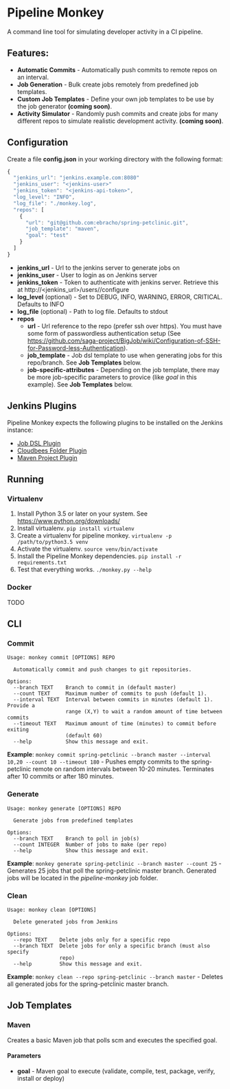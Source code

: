 # Pipeline Monkey

A command line tool for simulating developer activity in a CI pipeline.

## Features:

* **Automatic Commits** - Automatically push commits to remote repos on an interval.
* **Job Generation** - Bulk create jobs remotely from predefined job templates.
* **Custom Job Templates** - Define your own job templates to be use by the job generator **(coming soon)**.
* **Activity Simulator** - Randomly push commits and create jobs for many different repos to simulate realistic development activity. **(coming soon)**.

## Configuration

Create a file **config.json** in your working directory with the following format:

```js
{
  "jenkins_url": "jenkins.example.com:8080"
  "jenkins_user": "<jenkins-user>"
  "jenkins_token": "<jenkins-api-token>",
  "log_level": "INFO",
  "log_file": "./monkey.log",
  "repos": [
    {
      "url": "git@github.com:ebracho/spring-petclinic.git",
      "job_template": "maven",
      "goal": "test"
    }
  ]
}
```

* **jenkins_url** - Url to the jenkins server to generate jobs on 
* **jenkins_user** - User to login as on Jenkins server
* **jenkins_token** - Token to authenticate with jenkins server. Retrieve this at http://<jenkins_url>/users/<user>/configure
* **log_level** (optional) - Set to DEBUG, INFO, WARNING, ERROR, CRITICAL. Defaults to INFO
* **log_file** (optional) - Path to log file. Defaults to stdout
* **repos**
  * **url** - Url reference to the repo (prefer ssh over https). You must have some form of passwordless authentication setup (See https://github.com/saga-project/BigJob/wiki/Configuration-of-SSH-for-Password-less-Authentication). 
  * **job_template** - Job dsl template to use when generating jobs for this repo/branch. See **Job Templates** below.
  * **job-specific-attributes** - Depending on the job template, there may be more job-specific parameters to provice (like *goal* in this example). See **Job Templates** below.

## Jenkins Plugins
Pipeline Monkey expects the following plugins to be installed on the Jenkins instance:
* [Job DSL Plugin](https://wiki.jenkins-ci.org/display/JENKINS/Job+DSL+Plugin)
* [Cloudbees Folder Plugin](https://wiki.jenkins-ci.org/display/JENKINS/CloudBees+Folders+Plugin)
* [Maven Project Plugin](https://wiki.jenkins-ci.org/display/JENKINS/Maven+Project+Plugin)

## Running

### Virtualenv
1. Install Python 3.5 or later on your system. See https://www.python.org/downloads/
2. Install virtualenv. `pip install virtualenv`
3. Create a virtualenv for pipeline monkey. `virtualenv -p /path/to/python3.5 venv`
4. Activate the virtualenv. `source venv/bin/activate`
5. Install the Pipeline Monkey dependencies. `pip install -r requirements.txt`
6. Test that everything works. `./monkey.py --help`

### Docker

TODO

## CLI

### Commit
```
Usage: monkey commit [OPTIONS] REPO

  Automatically commit and push changes to git repositories.

Options:
  --branch TEXT    Branch to commit in (default master)
  --count TEXT     Maximum number of commits to push (default 1).
  --interval TEXT  Interval between commits in minutes (default 1). Provide a
                   range (X,Y) to wait a random amount of time between commits
  --timeout TEXT   Maximum amount of time (minutes) to commit before exiting
                   (default 60)
  --help           Show this message and exit.
```
**Example**: `monkey commit spring-petclinic --branch master --interval 10,20 --count 10 --timeout 180` - Pushes empty commits to the spring-petclinic remote on random intervals between 10-20 minutes. Terminates after 10 commits or after 180 minutes.

### Generate
```
Usage: monkey generate [OPTIONS] REPO

  Generate jobs from predefined templates

Options:
  --branch TEXT    Branch to poll in job(s)
  --count INTEGER  Number of jobs to make (per repo)
  --help           Show this message and exit.
```
**Example**: `monkey generate spring-petclinic --branch master --count 25` - Generates 25 jobs that poll the spring-petclinic master branch. Generated jobs will be located in the *pipeline-monkey* job folder.

### Clean
```
Usage: monkey clean [OPTIONS]

  Delete generated jobs from Jenkins

Options:
  --repo TEXT    Delete jobs only for a specific repo
  --branch TEXT  Delete jobs for only a specific branch (must also specify
                 repo)
  --help         Show this message and exit.
```
**Example**: `monkey clean --repo spring-petclinic --branch master` - Deletes all generated jobs for the spring-petclinic master branch.


## Job Templates

### Maven

Creates a basic Maven job that polls scm and executes the specified goal. 

#### Parameters

* **goal** - Maven goal to execute (validate, compile, test, package, verify, install or deploy)

